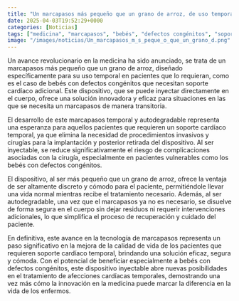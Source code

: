 ```yaml
---
title: "Un marcapasos más pequeño que un grano de arroz, de uso temporal y autodegradable"
date: 2025-04-03T19:52:29+0000
categories: [Noticias]
tags: ["medicina", "marcapasos", "bebés", "defectos congénitos", "soporte cardíaco", "dispositivo inyectable", "avance tecnológico."]
image: "/images/noticias/Un_marcapasos_m_s_peque_o_que_un_grano_d.png"
---
```


Un avance revolucionario en la medicina ha sido anunciado, se trata de un marcapasos más pequeño que un grano de arroz, diseñado específicamente para su uso temporal en pacientes que lo requieran, como es el caso de bebés con defectos congénitos que necesitan soporte cardíaco adicional. Este dispositivo, que se puede inyectar directamente en el cuerpo, ofrece una solución innovadora y eficaz para situaciones en las que se necesita un marcapasos de manera transitoria.

El desarrollo de este marcapasos temporal y autodegradable representa una esperanza para aquellos pacientes que requieren un soporte cardíaco temporal, ya que elimina la necesidad de procedimientos invasivos y cirugías para la implantación y posterior retirada del dispositivo. Al ser inyectable, se reduce significativamente el riesgo de complicaciones asociadas con la cirugía, especialmente en pacientes vulnerables como los bebés con defectos congénitos.

El dispositivo, al ser más pequeño que un grano de arroz, ofrece la ventaja de ser altamente discreto y cómodo para el paciente, permitiéndole llevar una vida normal mientras recibe el tratamiento necesario. Además, al ser autodegradable, una vez que el marcapasos ya no es necesario, se disuelve de forma segura en el cuerpo sin dejar residuos ni requerir intervenciones adicionales, lo que simplifica el proceso de recuperación y cuidado del paciente.

En definitiva, este avance en la tecnología de marcapasos representa un paso significativo en la mejora de la calidad de vida de los pacientes que requieren soporte cardíaco temporal, brindando una solución eficaz, segura y cómoda. Con el potencial de beneficiar especialmente a bebés con defectos congénitos, este dispositivo inyectable abre nuevas posibilidades en el tratamiento de afecciones cardíacas temporales, demostrando una vez más cómo la innovación en la medicina puede marcar la diferencia en la vida de los enfermos.
